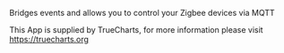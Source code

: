 Bridges events and allows you to control your Zigbee devices via MQTT

This App is supplied by TrueCharts, for more information please visit https://truecharts.org
